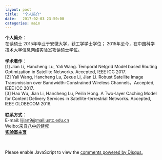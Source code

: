 ```yaml
---
layout: post
title:  "个人简介"
date:   2017-02-03 23:50:00
categories: main
---
```



**个人简介**：<br>
在读硕士
2015年毕业于安徽大学，获工学学士学位；
2015年至今，在中国科学技术大学信息网络实验室攻读硕士学位。<br>
<br>
**学术著作**：<br>
[1] Jian Li, Hancheng Lu, Yali Wang. Temporal Netgrid Model based Routing Optimization in Satellite Networks. Accepted, IEEE ICC 2017.<br>
[2] Yali Wang, Hancheng Lu, Zexue Li, Jian Li. Robust Satellite Image Transmission over Bandwidth-Constrained Wireless Channels。Accepted, IEEE ICC 2017.<br>
[3] Hao Wu, Jian Li, Hancheng Lu, Peilin Hong. A Two-layer Caching Model for Content Delivery Services in Satellite-terrestrial Networks. Accepted, IEEE GLOBECOM 2016.<br>
<br>
**联系方式**：<br>
E-mail: lijian9@mail.ustc.edu.cn <br>
Weibo:[来自八中的健叔](http://weibo.com/laizibazhongdejianshu "来自八中的健叔")
<br>
[**实验室主页**](http://if.ustc.edu.cn)<br>
<br>
<br>






<div id="disqus_thread"></div>
<script>

/**
*  RECOMMENDED CONFIGURATION VARIABLES: EDIT AND UNCOMMENT THE SECTION BELOW TO INSERT DYNAMIC VALUES FROM YOUR PLATFORM OR CMS.
*  LEARN WHY DEFINING THESE VARIABLES IS IMPORTANT: https://disqus.com/admin/universalcode/#configuration-variables*/
/*
var disqus_config = function () {
this.page.url = PAGE_URL;  // Replace PAGE_URL with your page's canonical URL variable
this.page.identifier = PAGE_IDENTIFIER; // Replace PAGE_IDENTIFIER with your page's unique identifier variable
};
*/
(function() { // DON'T EDIT BELOW THIS LINE
var d = document, s = d.createElement('script');
s.src = 'https://nathendrake.disqus.com/embed.js';
s.setAttribute('data-timestamp', +new Date());
(d.head || d.body).appendChild(s);
})();
</script>
<noscript>Please enable JavaScript to view the <a href="https://disqus.com/?ref_noscript">comments powered by Disqus.</a></noscript>
